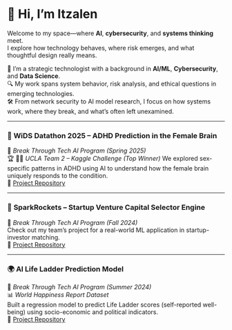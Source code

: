 
# 👋 Hi, I’m Itzalen

Welcome to my space—where **AI**, **cybersecurity**, and **systems thinking** meet.  
I explore how technology behaves, where risk emerges, and what thoughtful design really means.

🎯 I’m a strategic technologist with a background in **AI/ML**, **Cybersecurity**, and **Data Science**.  
🔍 My work spans system behavior, risk analysis, and ethical questions in emerging technologies.  
🛠️ From network security to AI model research, I focus on how systems work, where they break, and what’s often left unexamined.

---

### 🧬 **WiDS Datathon 2025 – ADHD Prediction in the Female Brain**  
🧠 *Break Through Tech AI Program (Spring 2025)*  
🏆 👩‍🔬 *UCLA Team 2 – Kaggle Challenge (Top Winner)*
 We explored sex-specific patterns in ADHD using AI to understand how the female brain uniquely responds to the condition.  
🔗 [Project Repository](https://github.com/WiDS-Datathon-2025-UCLA-Team-2/UCLA_WiDS_Team-2)

---

### 🚀 **SparkRockets – Startup Venture Capital Selector Engine**  
🧠 *Break Through Tech AI Program (Fall 2024)*  
Check out my team’s project for a real-world ML application in startup-investor matching.  
🔗 [Project Repository](https://github.com/cactusJ12/Sparkrockets-BTTAI-Startup-Venture-Capital-Selector-Engine-)

---

### 🌍 **AI Life Ladder Prediction Model**  
🧠 *Break Through Tech AI Program (Summer 2024)*  
📊 *World Happiness Report Dataset*  
Built a regression model to predict Life Ladder scores (self-reported well-being) using socio-economic and political indicators.  
🔗 [Project Repository](https://github.com/Itz-creator07/AI-Life-ladder-Prediction-model/tree/main)
